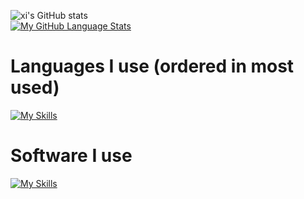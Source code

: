 ![xi's GitHub stats](https://github-readme-stats.vercel.app/api?username=xi-sln&hide=contribs,prs&theme=dark)  
[![My GitHub Language Stats](https://github-readme-stats.vercel.app/api/top-langs/?username=xi-sln&langs_count=5&theme=dark)]()  
# Languages I use (ordered in most used)
[![My Skills](https://skillicons.dev/icons?i=cs,py,cpp,js,css,html)](https://skillicons.dev)  
# Software I use
[![My Skills](https://skillicons.dev/icons?i=cmake,vscode,vim,neovim)](https://skillicons.dev)  
